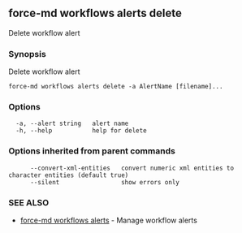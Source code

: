 ## force-md workflows alerts delete

Delete workflow alert

### Synopsis

Delete workflow alert

```
force-md workflows alerts delete -a AlertName [filename]...
```

### Options

```
  -a, --alert string   alert name
  -h, --help           help for delete
```

### Options inherited from parent commands

```
      --convert-xml-entities   convert numeric xml entities to character entities (default true)
      --silent                 show errors only
```

### SEE ALSO

* [force-md workflows alerts](force-md_workflows_alerts.md)	 - Manage workflow alerts

